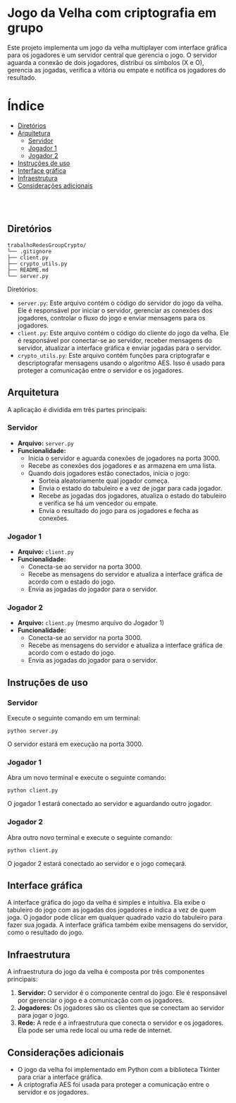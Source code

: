 
# Jogo da Velha com criptografia  em grupo

Este projeto implementa um jogo da velha multiplayer com interface gráfica para os jogadores e um servidor central que gerencia o jogo. O servidor aguarda a conexão de dois jogadores, distribui os símbolos (X e O), gerencia as jogadas, verifica a vitória ou empate e notifica os jogadores do resultado.


Índice
=================
* [Diretórios](#diretórios)
* [Arquitetura](#arquitetura)
     * [Servidor](#caso-1)
     * [Jogador 1](#Jogador-1)
     * [Jogador 2](#Jogador-2)
* [Instruções de uso](#instruções-de-uso)
* [Interface gráfica](#interface-gráfica)
* [Infraestrutura](#infraestrutura)
* [Considerações adicionais](#considerações-adicionais)

<br>

</br>

## Diretórios

```
trabalhoRedesGroupCrypto/
└── .gitignore
├── client.py
├── crypto_utils.py 
├── README.md
└── server.py   
```

Diretórios:

- `server.py`: Este arquivo contém o código do servidor do jogo da velha. Ele é responsável por iniciar o servidor, gerenciar as conexões dos jogadores, controlar o fluxo do jogo e enviar mensagens para os jogadores.
- `client.py`: Este arquivo contém o código do cliente do jogo da velha. Ele é responsável por conectar-se ao servidor, receber mensagens do servidor, atualizar a interface gráfica e enviar jogadas para o servidor.
- `crypto_utils.py`: Este arquivo contém funções para criptografar e descriptografar mensagens usando o algoritmo AES. Isso é usado para proteger a comunicação entre o servidor e os jogadores.




## Arquitetura

A aplicação é dividida em três partes principais:

### Servidor

- **Arquivo:** `server.py`
- **Funcionalidade:**
  - Inicia o servidor e aguarda conexões de jogadores na porta 3000.
  - Recebe as conexões dos jogadores e as armazena em uma lista.
  - Quando dois jogadores estão conectados, inicia o jogo:
    - Sorteia aleatoriamente qual jogador começa.
    - Envia o estado do tabuleiro e a vez de jogar para cada jogador.
    - Recebe as jogadas dos jogadores, atualiza o estado do tabuleiro e verifica se há um vencedor ou empate.
    - Envia o resultado do jogo para os jogadores e fecha as conexões.

### Jogador 1

- **Arquivo:** `client.py`
- **Funcionalidade:**
  - Conecta-se ao servidor na porta 3000.
  - Recebe as mensagens do servidor e atualiza a interface gráfica de acordo com o estado do jogo.
  - Envia as jogadas do jogador para o servidor.

### Jogador 2

- **Arquivo:** `client.py` (mesmo arquivo do Jogador 1)
- **Funcionalidade:**
  - Conecta-se ao servidor na porta 3000.
  - Recebe as mensagens do servidor e atualiza a interface gráfica de acordo com o estado do jogo.
  - Envia as jogadas do jogador para o servidor.

## Instruções de uso

### Servidor

Execute o seguinte comando em um terminal:

```
python server.py
```

O servidor estará em execução na porta 3000.

### Jogador 1

Abra um novo terminal e execute o seguinte comando:

```
python client.py
```

O jogador 1 estará conectado ao servidor e aguardando outro jogador.

### Jogador 2

Abra outro novo terminal e execute o seguinte comando:

```
python client.py
```

O jogador 2 estará conectado ao servidor e o jogo começará.

## Interface gráfica

A interface gráfica do jogo da velha é simples e intuitiva. Ela exibe o tabuleiro do jogo com as jogadas dos jogadores e indica a vez de quem joga. O jogador pode clicar em qualquer quadrado vazio do tabuleiro para fazer sua jogada. A interface gráfica também exibe mensagens do servidor, como o resultado do jogo.


## Infraestrutura

A infraestrutura do jogo da velha é composta por três componentes principais:

1. **Servidor:** O servidor é o componente central do jogo. Ele é responsável por gerenciar o jogo e a comunicação com os jogadores.
2. **Jogadores:** Os jogadores são os clientes que se conectam ao servidor para jogar o jogo.
3. **Rede:** A rede é a infraestrutura que conecta o servidor e os jogadores. Ela pode ser uma rede local ou uma rede de internet.

## Considerações adicionais

- O jogo da velha foi implementado em Python com a biblioteca Tkinter para criar a interface gráfica.
- A criptografia AES foi usada para proteger a comunicação entre o servidor e os jogadores.